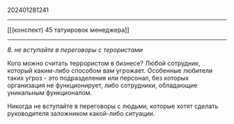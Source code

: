 202401281241
***
[[(конспект) 45 татуировок менеджера]]
***
*8. не вступайте в переговоры с терористами*

Кого можно считать террористом в бизнесе?
Любой сотрудник, который каким-либо способом вам угрожает. 
Особенные любители таких угроз - это подразделения или персонал, без которых организация не функционирует, либо сотрудники, обладающие уникальным функционалом.

Никогда не вступайте в переговоры с людьми, которые хотят сделать руководителя заложником какой-либо ситуации.
